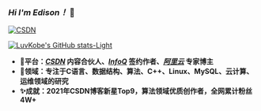 ### *Hi I'm Edison！* 👋 


[![CSDN](https://img.shields.io/badge/Weblog-Albert%20Edison-blue?logo=Hoppscotch&logoWidth=20)](https://blog.csdn.net/m0_63325890)




<!--这是注释
<img align="left" src="https://github-readme-stats.vercel.app/api?username=LuvKobe&show_icons=true&icon_color=805AD5&text_color=718096&bg_color=ffffff&hide_title=true" />
-->


[![LuvKobe's GitHub stats-Light](https://github-readme-stats.vercel.app/api?username=LuvKobe&show_icons=true&theme=default#gh-light-mode-only)](https://github.com/anuraghazra/github-readme-stats#gh-light-mode-only)


<!--
这是注释
[![Top Langs](https://github-readme-stats.vercel.app/api/top-langs/?username=LuvKobe&layout=compact)](https://github.com/anuraghazra/github-readme-stats)*/
-->


- **🏅️平台：*[CSDN](https://blog.csdn.net/m0_63325890)* 内容合伙人、*[InfoQ](https://www.infoq.cn/u/edison)* 签约作者、*[阿里云](https://developer.aliyun.com/profile/expert/jouws6iz5bgna)* 专家博主**
- **🛫领域：专注于C语言、数据结构、算法、C++、Linux、MySQL、云计算、运维领域的研究**
- **✨成就：2021年CSDN博客新星Top9，算法领域优质创作者，全网累计粉丝4W+**

<!--
LuvKobe/LuvKobe** is a ✨ _special_ ✨ repository because its `README.md` (this file) appears on your GitHub profile.

Here are some ideas to get you started:

- 🔭 I’m currently working on ...
- 🌱 I’m currently learning ...
- 👯 I’m looking to collaborate on ...
- 🤔 I’m looking for help with ...
- 💬 Ask me about ...
- 📫 How to reach me: ...
- 😄 Pronouns: ...
- ⚡ Fun fact: ...
-->
